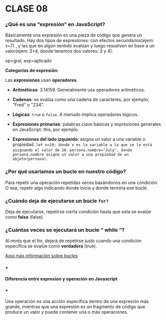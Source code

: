 # CLASE 08
### ¿Qué es una “expresión” en JavaScript?
 Básicamente una expresión es una pieza de código que genera un resultado.
 Hay dos tipos de expresiones: con efectos secundarios(ejem: x=7) , y las que en algún sentido evalúan y luego resuelven en
 base a un valor(ejem: 3+4, donde tenemos dos valores: 3 y 4).
    
op=gral, exp=aplicado
    
**Categorías de expresión:**
    
Las **expresiones** usan **operadores**.
    
  + **Aritméticas**: 3.14159. Generalmente usa operadores aritméticos.

  + **Cadenas**: se evalúa como una cadena de caracteres, por ejemplo, "Fred" o "234". 

  + **Lógicas**: `true` o `false`. A menudo implica operadores lógicos.

  + **Expresiones primarias**: palabras clave básicas y expresiones generales en JavaScript: this, por ejemplo.

  + **Expresiones del lado izquierdo**: asigna un valor a una variable o propiedad.
``let x=10; donde x es la variable a la que se le está asignando el valor de 10.``
``persona.nombre="July", donde persona.nombre asigna un valor a una propiedad de un objeto(persona).``

### ¿Por qué usaríamos un bucle en nuestro código?
Para repetir una operación repetidas veces basándonos en una condición. O sea, repetir algo indicando donde inicia y donde termina ese bucle.

### ¿Cuándo deja de ejecutarse un bucle **`for?`**
Deja de ejecutarse, repetirse cierta condición hasta que esta se evalúe como **falsa** (false).

### ¿Cuántas veces se ejecutará un bucle “ while “?
Al revés que el for, dejará de repetirse justo cuando una condición específica se evalúe como **verdadera** (true).

[Aquí más información sobre bucles](https://developer.mozilla.org/es/docs/Web/JavaScript/Guide/Loops_and_iteration)

#### +
#### Diferencia entre expresion y operación en Javascript
#### + 

Una operación es una acción específica dentro de una expresión más grande, mientras que una expresión es un fragmento de código que produce un valor y puede contener una o más operaciones.


